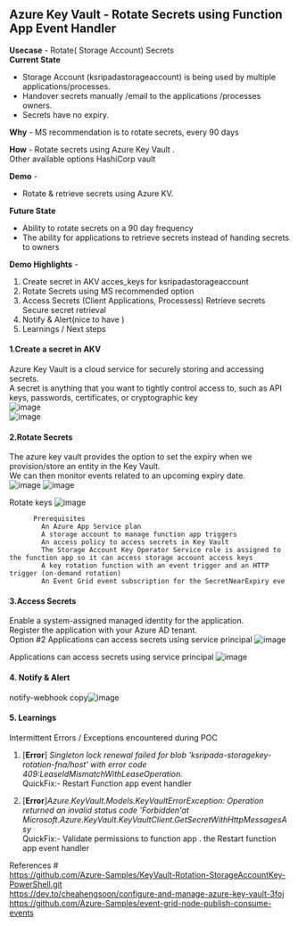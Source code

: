 ## Azure Key Vault - Rotate Secrets using Function App Event Handler

**Usecase** - Rotate( Storage Account) Secrets\
**Current State** 
   * Storage Account (ksripadastorageaccount)  is being used by multiple applications/processes.
   * Handover secrets manually /email to the applications /processes owners.
   * Secrets have no expiry.
    
**Why** - MS recommendation is to rotate secrets, every 90 days

**How** - Rotate secrets using Azure Key Vault .\
          Other available  options HashiCorp vault 
 
**Demo** - 

  * Rotate & retrieve secrets using  Azure KV.   

**Future State**
  * Ability to rotate secrets  on a 90 day frequency
  * The ability for applications to retrieve secrets instead of handing secrets to owners

**Demo Highlights** - 

 1. Create secret in AKV
      acces_keys for ksripadastorageaccount  
 1. Rotate Secrets using MS recommended option
 1. Access Secrets 
       (Client Applications, Processess)
     Retrieve secrets
     Secure  secret retrieval
1. Notify & Alert(nice to have )
1. Learnings / Next steps

#### 1.Create a secret in AKV
   Azure Key Vault is a cloud service for securely storing and accessing secrets.\
   A secret is anything that you want to tightly control access to, such as API keys, passwords, certificates, or cryptographic key \
      ![image](https://user-images.githubusercontent.com/8209932/126427470-e40735d2-6e02-44c2-a7b1-3419a1528314.png)\
      ![image](https://user-images.githubusercontent.com/8209932/126427997-b0b63c40-0101-41ec-89fc-36f19adb580c.png)


#### 2.Rotate Secrets 
   The azure key vault provides the option to set the expiry when we provision/store an entity in the Key Vault.\
   We can then monitor events related to an upcoming expiry date.\
          ![image](https://user-images.githubusercontent.com/8209932/126428577-86ac6c85-a2ac-4402-b6af-ddbb35bd3dc6.png)
          ![image](https://user-images.githubusercontent.com/8209932/126428632-380e31ef-a0e9-4b67-9a0c-94d5c43d2e57.png)

   Rotate keys
        ![image](https://user-images.githubusercontent.com/8209932/126428721-6bc991e6-4584-4369-85f8-5b35649730e3.png)
         
          Prerequisites
            An Azure App Service plan
            A storage account to manage function app triggers
            An access policy to access secrets in Key Vault
            The Storage Account Key Operator Service role is assigned to the function app so it can access storage account access keys
            A key rotation function with an event trigger and an HTTP trigger (on-demand rotation)
            An Event Grid event subscription for the SecretNearExpiry eve
#### 3.Access Secrets 
   Enable a system-assigned managed identity for the application. \
   Register the application with your Azure AD tenant. \
 Option #2
  Applications can   access secrets using service principal
    ![image](https://user-images.githubusercontent.com/8209932/126428991-fcc33b1a-ed1b-4341-ab3c-afd88518c719.png)

  Applications can   access secrets using service principal
    ![image](https://user-images.githubusercontent.com/8209932/126429308-695d3043-e7d5-45e2-b679-dc4878297954.png)
    
#### 4. Notify & Alert 
   notify-webhook copy![image](https://user-images.githubusercontent.com/8209932/126429574-8502fae6-2b41-474f-bce9-b559eb4b8e59.png)

#### 5. Learnings
  Intermittent Errors / Exceptions encountered during POC
  
 1. [**Error**] *Singleton lock renewal failed for blob 'ksripada-storagekey-rotation-fna/host' with error code 409:LeaseIdMismatchWithLeaseOperation.*\
            QuickFix:-  Restart Function app event handler
      
  2. [**Error**]*Azure.KeyVault.Models.KeyVaultErrorException: Operation returned an invalid status code 'Forbidden'at           Microsoft.Azure.KeyVault.KeyVaultClient.GetSecretWithHttpMessagesAsy*\
            QuickFix:-  Validate permissions to function app .  the Restart function app event handler 




References # \
https://github.com/Azure-Samples/KeyVault-Rotation-StorageAccountKey-PowerShell.git \
https://dev.to/cheahengsoon/configure-and-manage-azure-key-vault-3foj \
https://github.com/Azure-Samples/event-grid-node-publish-consume-events

